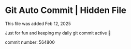 # Git Auto Commit | Hidden File

This file was added Feb 12, 2025

Just for fun and keeping my daily git commit active 🤪

commit number: 564800
